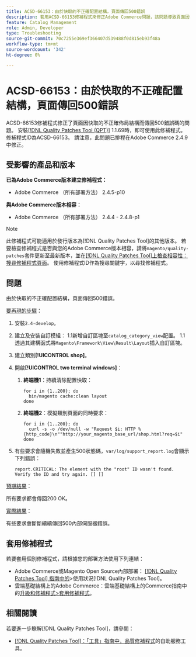 ```yaml
---
title: ACSD-66153：由於快取的不正確配置結構，頁面傳回500錯誤
description: 套用ACSD-66153修補程式來修正Adobe Commerce問題，該問題導致頁面因快取的不正確佈局結構而傳回500錯誤代碼。
feature: Catalog Management
role: Admin, Developer
type: Troubleshooting
source-git-commit: 70c7255e369ef366407d539488f0d815eb93f48a
workflow-type: tm+mt
source-wordcount: '342'
ht-degree: 0%

---
```



# ACSD-66153：由於快取的不正確配置結構，頁面傳回500錯誤

ACSD-66153修補程式修正了頁面因快取的不正確佈局結構而傳回500錯誤碼的問題。 安裝[[!DNL Quality Patches Tool (QPT)]](/help/tools/quality-patches-tool/quality-patches-tool-to-self-serve-quality-patches.md) 1.1.69時，即可使用此修補程式。 修補程式ID為ACSD-66153。 請注意，此問題已排程在Adobe Commerce 2.4.9中修正。

## 受影響的產品和版本

**已為Adobe Commerce版本建立修補程式：**

* Adobe Commerce （所有部署方法） 2.4.5-p10

**與Adobe Commerce版本相容：**

* Adobe Commerce （所有部署方法） 2.4.4 - 2.4.8-p1

>[!NOTE]
>
>此修補程式可能適用於發行版本為[!DNL Quality Patches Tool]的其他版本。 若要檢查修補程式是否與您的Adobe Commerce版本相容，請將`magento/quality-patches`套件更新至最新版本，並在[[!DNL Quality Patches Tool]上檢查相容性：搜尋修補程式頁面](https://experienceleague.adobe.com/tools/commerce-quality-patches/index.html?lang=zh-Hant)。 使用修補程式ID作為搜尋關鍵字，以尋找修補程式。

## 問題

由於快取的不正確配置結構，頁面傳回500錯誤。

<u>要再現的步驟</u>：

1. 安裝`2.4-develop`。
1. 建立及安裝自訂模組：
1.1新增自訂區塊至`catalog_category_view`配置。
1.1透過其建構函式將`Magento\Framework\View\Result\Layout`插入自訂區塊。
1. 建立類別&#x200B;**[!UICONTROL shop]**。
1. 開啟&#x200B;**[!UICONTROL two terminal windows]**：
   1. **終端機1**：持續清除配置快取：

      ```
      for i in {1..200}; do
        bin/magento cache:clean layout
      done
      ```

   1. **終端機2**：模擬類別頁面的同時要求：

      ```
      for i in {1..200}; do
        curl -s -o /dev/null -w "Request $i: HTTP %{http_code}\n""http://your_magento_base_url/shop.html?req=$i"
      done
      ```

1. 有些要求會隨機失敗並產生500狀態碼，`var/log/support_report.log`會顯示下列錯誤：

   ```
   report.CRITICAL: The element with the "root" ID wasn't found. Verify the ID and try again. [] []
   ```

<u>預期結果</u>：

所有要求都會傳回200 OK。

<u>實際結果</u>：

有些要求會斷斷續續傳回500內部伺服器錯誤。

## 套用修補程式

若要套用個別修補程式，請根據您的部署方法使用下列連結：

* Adobe Commerce或Magento Open Source內部部署： [[!DNL Quality Patches Tool] 指南中的](/help/tools/quality-patches-tool/usage.md)>使用狀況[!DNL Quality Patches Tool]。
* 雲端基礎結構上的Adobe Commerce：雲端基礎結構上的Commerce指南中的[升級和修補程式>套用修補程式](https://experienceleague.adobe.com/docs/commerce-cloud-service/user-guide/develop/upgrade/apply-patches.html?lang=zh-Hant)。

## 相關閱讀

若要進一步瞭解[!DNL Quality Patches Tool]，請參閱：

* [[!DNL Quality Patches Tool]：「工具」指南中，品質修補程式](/help/tools/quality-patches-tool/quality-patches-tool-to-self-serve-quality-patches.md)的自助服務工具。
